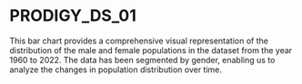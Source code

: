 # PRODIGY_DS_01
This bar chart provides a comprehensive visual representation of the distribution of the male and female populations in the dataset from the year 1960 to 2022. The data has been segmented by gender, enabling us to analyze the changes in population distribution over time.
